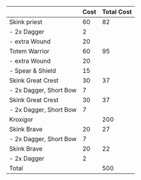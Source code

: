 | | Cost | Total Cost |
| ---| --- | --- |
Skink priest  |	60 | 82 | 
| - 2x Dagger |	2 |
| - extra Wound |	20 |
|Totem Warrior | 60	| 95 |
| - extra Wound	| 20 |
| - Spear & Shield	| 15 |
| Skink Great Crest | 30	| 37 |
| - 2x Dagger,  Short Bow	| 7 |
| Skink Great Crest | 30	| 37 |
| - 2x Dagger,  Short Bow	| 7 |
| Kroxigor	|| 200 |
| Skink Brave | 20	| 27 |
| - 2x Dagger,  Short Bow	| 7 |
| Skink Brave | 20	| 22 |
| - 2x Dagger	| 2 |
| Total | |  500 |

